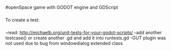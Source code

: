 #openSpace game with GODOT engine and GDScript
###
To create a test:
###
  -read: http://michaelb.org/unit-tests-for-your-godot-scripts/
  -add another testcase() or create another .gd and add it into runtests.gd
  -GUT plugin was not used due to bug from windowdialog extended class
  

